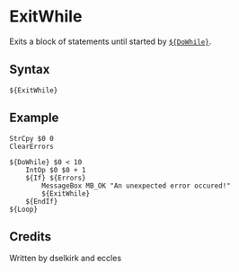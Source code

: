 # ExitWhile

Exits a block of statements until started by [`${DoWhile}`][1].

## Syntax

	${ExitWhile}

## Example

	StrCpy $0 0
	ClearErrors

	${DoWhile} $0 < 10
		IntOp $0 $0 + 1
		${If} ${Errors}
			MessageBox MB_OK "An unexpected error occured!"
			${ExitWhile}
		${EndIf}
	${Loop}

## Credits

Written by dselkirk and eccles

[1]: DoWhile.md